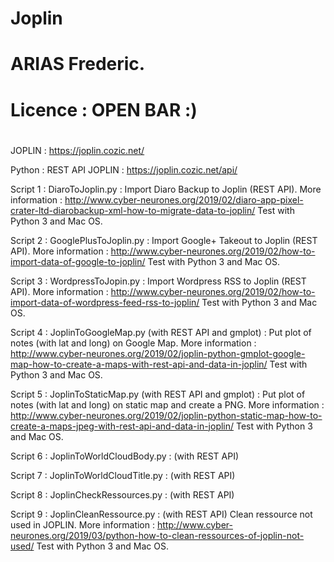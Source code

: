 # Joplin
#
# ARIAS Frederic.
#
# Licence : OPEN BAR :)
#

JOPLIN : https://joplin.cozic.net/

Python : 
  REST API JOPLIN : https://joplin.cozic.net/api/

Script 1 : DiaroToJoplin.py : Import Diaro Backup to Joplin (REST API).
 More information : http://www.cyber-neurones.org/2019/02/diaro-app-pixel-crater-ltd-diarobackup-xml-how-to-migrate-data-to-joplin/ 
 Test with Python 3 and Mac OS.

Script 2 : GooglePlusToJoplin.py : Import Google+ Takeout to Joplin (REST API).
 More information : http://www.cyber-neurones.org/2019/02/how-to-import-data-of-google-to-joplin/ 
 Test with Python 3 and Mac OS.

Script 3 : WordpressToJopin.py : Import Wordpress RSS to Joplin (REST API).
 More information : http://www.cyber-neurones.org/2019/02/how-to-import-data-of-wordpress-feed-rss-to-joplin/ 
 Test with Python 3 and Mac OS.

Script 4 : JoplinToGoogleMap.py (with REST API and gmplot) : Put plot of notes (with lat and long) on Google Map.
 More information : http://www.cyber-neurones.org/2019/02/joplin-python-gmplot-google-map-how-to-create-a-maps-with-rest-api-and-data-in-joplin/ 
 Test with Python 3 and Mac OS.

Script 5 : JoplinToStaticMap.py (with REST API and gmplot) : Put plot of notes (with lat and long)  on static map and create a PNG. 
 More information : http://www.cyber-neurones.org/2019/02/joplin-python-static-map-how-to-create-a-maps-jpeg-with-rest-api-and-data-in-joplin/ 
 Test with Python 3 and Mac OS. 

Script 6 : JoplinToWorldCloudBody.py : (with REST API)
 

Script 7 : JoplinToWorldCloudTitle.py : (with REST API)
 

Script 8 : JoplinCheckRessources.py :  (with REST API)
 

Script 9 : JoplinCleanRessource.py : (with REST API)
 Clean ressource not used in JOPLIN.
 More information : http://www.cyber-neurones.org/2019/03/python-how-to-clean-ressources-of-joplin-not-used/ 
 Test with Python 3 and Mac OS.

